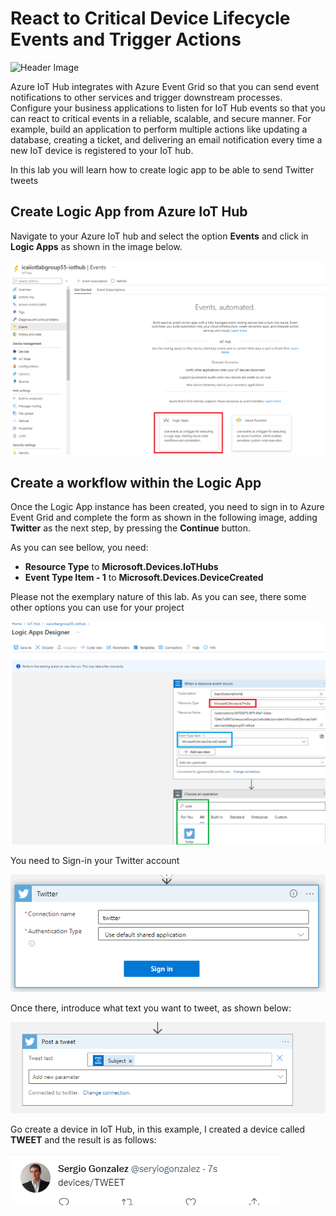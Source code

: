 # React to Critical Device Lifecycle Events and Trigger Actions

![Header Image](../images/notification_eventgrid.jpg)

Azure IoT Hub integrates with Azure Event Grid so that you can send event notifications to other services and trigger downstream processes. Configure your business applications to listen for IoT Hub events so that you can react to critical events in a reliable, scalable, and secure manner. For example, build an application to perform multiple actions like updating a database, creating a ticket, and delivering an email notification every time a new IoT device is registered to your IoT hub.

In this lab you will learn how to create logic app to be able to send Twitter tweets

## Create Logic App from Azure IoT Hub

Navigate to your Azure IoT hub and select the option **Events** and click in **Logic Apps** as shown in the image below.

![Create Resource](../images/logic-apps-01.png)

## Create a workflow within the Logic App
Once the Logic App instance has been created, you need to sign in to Azure Event Grid and complete the form as shown in the following image, adding **Twitter** as the next step, by pressing the **Continue** button.

As you can see bellow, you need:
- **Resource Type** to **Microsoft.Devices.IoTHubs**
- **Event Type Item - 1** to **Microsoft.Devices.DeviceCreated**

Please not the exemplary nature of this lab. As you can see, there some other options you can use for your project

![Create Resource](../images/logic-apps-02.png)

You need to Sign-in your Twitter account

![Create Resource](../images/logic-apps-03.png)

Once there, introduce what text you want to tweet, as shown below:

![Create Resource](../images/logic-apps-04.png)

Go create a device in IoT Hub, in this example, I created a device called **TWEET** and the result is as follows:

![Create Resource](../images/logic-apps-05.png)
